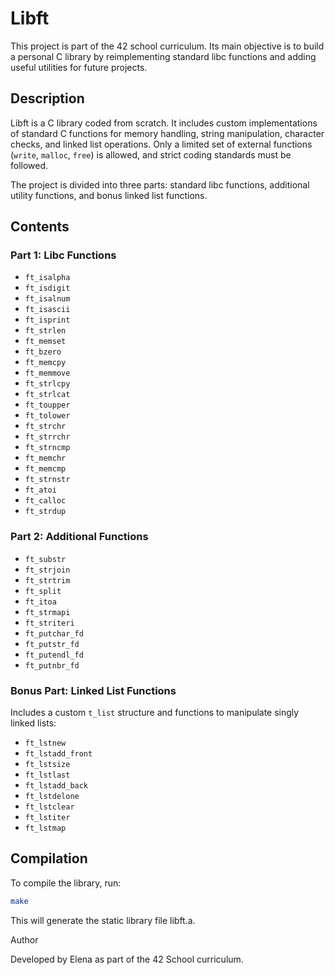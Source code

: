 # Libft

This project is part of the 42 school curriculum. Its main objective is to build a personal C library by reimplementing standard libc functions and adding useful utilities for future projects.

## Description

Libft is a C library coded from scratch. It includes custom implementations of standard C functions for memory handling, string manipulation, character checks, and linked list operations. Only a limited set of external functions (`write`, `malloc`, `free`) is allowed, and strict coding standards must be followed.

The project is divided into three parts: standard libc functions, additional utility functions, and bonus linked list functions.

## Contents

### Part 1: Libc Functions

- `ft_isalpha`
- `ft_isdigit`
- `ft_isalnum`
- `ft_isascii`
- `ft_isprint`
- `ft_strlen`
- `ft_memset`
- `ft_bzero`
- `ft_memcpy`
- `ft_memmove`
- `ft_strlcpy`
- `ft_strlcat`
- `ft_toupper`
- `ft_tolower`
- `ft_strchr`
- `ft_strrchr`
- `ft_strncmp`
- `ft_memchr`
- `ft_memcmp`
- `ft_strnstr`
- `ft_atoi`
- `ft_calloc`
- `ft_strdup`

### Part 2: Additional Functions

- `ft_substr`
- `ft_strjoin`
- `ft_strtrim`
- `ft_split`
- `ft_itoa`
- `ft_strmapi`
- `ft_striteri`
- `ft_putchar_fd`
- `ft_putstr_fd`
- `ft_putendl_fd`
- `ft_putnbr_fd`

### Bonus Part: Linked List Functions

Includes a custom `t_list` structure and functions to manipulate singly linked lists:

- `ft_lstnew`
- `ft_lstadd_front`
- `ft_lstsize`
- `ft_lstlast`
- `ft_lstadd_back`
- `ft_lstdelone`
- `ft_lstclear`
- `ft_lstiter`
- `ft_lstmap`

## Compilation

To compile the library, run:

```bash
make

```
This will generate the static library file libft.a.

Author

Developed by Elena as part of the 42 School curriculum.
